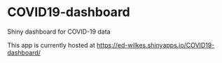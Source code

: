 # COVID19-dashboard
Shiny dashboard for COVID-19 data

This app is currently hosted at https://ed-wilkes.shinyapps.io/COVID19-dashboard/
